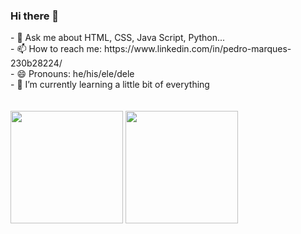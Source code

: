### Hi there 👋
<!--
**PedroHML1/PedroHML1** is a ✨ _special_ ✨ repository because its `README.md` (this file) appears on your GitHub profile.
Here are some ideas to get you started:
- 🔭 I’m currently working on ...
- 🌱 I’m currently learning ...
- 👯 I’m looking to collaborate on ...
- 🤔 I’m looking for help with ...
- 💬 Ask me about ...
- 📫 How to reach me: ...
- 😄 Pronouns: ...
- ⚡ Fun fact: ...
-->

<div>
  - 💬 Ask me about HTML, CSS, Java Script, Python...
</div>
<div>
  - 📫 How to reach me: https://www.linkedin.com/in/pedro-marques-230b28224/
  </div>
  <div>
- 😄 Pronouns: he/his/ele/dele
  </div>
  <div>
- 🌱 I’m currently learning a little bit of everything
</div>
</br>
</br>
<div>
 <img height="180em" src="https://github-readme-stats.vercel.app/api?username=PedroHML1&show_icons=true&theme=tokyonight"/>
 <img height="180em" src="https://github-readme-stats.vercel.app/api/top-langs/?username=PedroHML1&layout=compact&theme=tokyonight"/>
</div>
